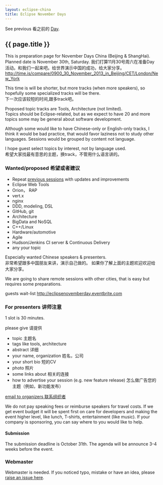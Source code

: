 ```yaml
---
layout: eclipse-china
title: Eclipse November Days
---
```


<p>See previous 看之前的 <a href="/Day/">Day</a>.</p>

## {{ page.title }}

This is preparation page for November Days China (Beijing & ShangHai).  
Planned date is November 30th, Saturday.
我们打算11月30号周六在准备Day活动。和我们一起来吧。给世界演示中国的成功，给大家分享。    
<http://time.is/compare/0900_30_November_2013_in_Beijing/CET/London/New_York>

This time is will be shorter, but more tracks (when more speakers),
so hopefully some specialized tracks will be there.  
下一次应该较短的时间,跟多track吧。

Proposed topic tracks are Tools, Architecture (not limited).  
Topics should be Eclipse-related, but as we expect to have 20 and more topics some may be general about software development. 

Although some would like to have Chinese-only or English-only tracks, I think it would be bad practice,
 that would favor laziness not to study other languages. Sessions would be grouped by content not language.  

I hope guest select topics by interest, not by language used.    
希望大家找最有意思的主题，换track，不管用什么语言讲的。 
 

### Wanted/proposed 希望或者建议

- Repeat [previous sessions](/Day/materials) with updates and improvements
- Eclipse Web Tools
- Orion， RAP
- vert.x
- nginx
- DDD, modeling, DSL
- GitHub, git
- Architecture
- BigData and NoSQL
- C++/Linux
- Hardware/automotive
- Agile
- Hudson/Jenkins CI server & Continuous Delivery
- any your topic

Especially wanted Chinese speakers & presenters.   
非常希望跟多中国朋友来讲，演示自己做的。
如果你了解上面的主题欢迎欢迎给大家分享。
 
We are going to share remote sessions with other cities, that is easy but requires some preparations.

guests wait-list <http://eclipsenovemberday.eventbrite.com>

### For presenters 讲师注意

1 slot is 30 minutes. 

please give 请提供

- topic 主题名
- tags like tools, architecture
- abstract 详细
- your name, organization 姓名，公司
- your short bio 短的CV
- photo 照片
- some links about 相关的连接
- how to advertise your session (e.g. new feature release) 怎么做广告您的主题（例如，新功能发布）

[email to organizers 联系组织者](mailto:paul.verest@live.com?subject=Eclipse-November-Days-China&body=I_would_like_to_present_on_Eclipse_November_Days_China_events)

We do not pay speaking fees or reimburse speakers for travel costs.
 If we get event budget it will be spent first on care for developers and making the event higher level, like lunch, T-shirts, entertainment (like music).
 If your company is sponsoring, you can say where to you would like to help.

#### Submission

The submission deadline is October 31th.
The agenda will be announce 3-4 weeks before the event.

### Webmaster

Webmaster is needed. If you noticed typo, mistake or have an idea, please [raise an issue here](https://github.com/Eclipse-China/Eclipse-China.github.io/issues).
